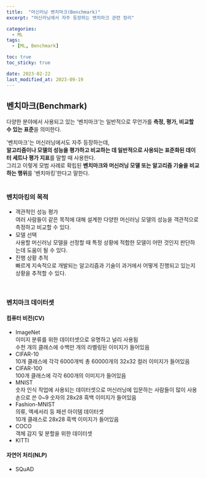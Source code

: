 ```yaml
---
title:  "머신러닝 벤치마크(Benchmark)"
excerpt: "머신러닝에서 자주 등장하는 밴치마크 관련 정리"

categories:
  - ML
tags:
  - [ML, Benchmark]

toc: true
toc_sticky: true

date: 2023-02-22
last_modified_at: 2023-09-19
---
```


## 벤치마크(Benchmark)  
다양한 분야에서 사용되고 있는 '벤치마크'는 일반적으로 무언가를 **측정, 평가, 비교할 수 있는 표준**을 의미한다.  

'벤치마크'는 머신러닝에서도 자주 등장하는데,  
**알고리즘이나 모델의 성능을 평가하고 비교하는 데 일반적으로 사용되는 표준화된 데이터 세트나 평가 지표**를 말할 때 사용한다.  
그리고 이렇게 모범 사례로 확립된 **벤치마크와 머신러닝 모델 또는 알고리즘 기술을 비교하는 행위**를 '벤치마킹'한다고 말한다.  
<br>  

### 벤치마킹의 목적  
- 객관적인 성능 평가  
여러 사람들이 같은 목적에 대해 설계한 다양한 머신러닝 모델의 성능을 객관적으로 측정하고 비교할 수 있다.  
- 모델 선택  
사용할 머신러닝 모델을 선정할 때 특정 상황에 적합한 모델이 어떤 것인지 판단하는데 도움이 될 수 있다.  
- 진행 상황 추적  
빠르게 지속적으로 개발되는 알고리즘과 기술이 과거에서 어떻게 진행되고 있는지 상황을 추적할 수 있다.  
<br>  

### 벤치마크 데이터셋  
#### 컴퓨터 비전(CV)  
- ImageNet  
  이미지 분류를 위한 데이터셋으로 유명하고 널리 사용됨  
  수천 개의 클래스에 수백만 개의 라벨링된 이미지가 들어있음  
- CIFAR-10  
  10개 클래스에 각각 6000개씩 총 60000개의 32x32 컬러 이미지가 들어있음  
- CIFAR-100  
  100개 클래스에 각각 600개의 이미지가 들어있음  
- MNIST  
  숫자 인식 작업에 사용되는 데이터셋으로 머신러닝에 입문하는 사람들이 많이 사용  
  손으로 쓴 0~9 숫자의 28x28 흑백 이미지가 들어있음
- Fashion-MNIST  
  의류, 액세서리 등 패션 아이템 데이터셋  
  10개 클래스로 28x28 흑백 이미지가 들어있음  
- COCO  
  객체 감지 및 분할을 위한 데이터셋  
- KITTI  


#### 자연어 처리(NLP)  
- SQuAD  

